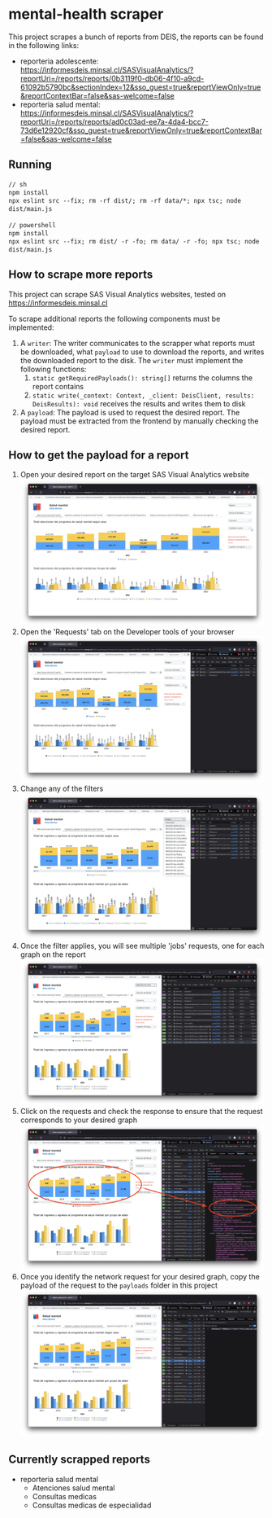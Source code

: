 # mental-health scraper

This project scrapes a bunch of reports from DEIS, the reports can be found in the following links:
- reporteria adolescente: https://informesdeis.minsal.cl/SASVisualAnalytics/?reportUri=/reports/reports/0b3119f0-db06-4f10-a9cd-61092b5790bc&sectionIndex=12&sso_guest=true&reportViewOnly=true&reportContextBar=false&sas-welcome=false
- reporteria salud mental: https://informesdeis.minsal.cl/SASVisualAnalytics/?reportUri=/reports/reports/ad0c03ad-ee7a-4da4-bcc7-73d6e12920cf&sso_guest=true&reportViewOnly=true&reportContextBar=false&sas-welcome=false

## Running
```
// sh
npm install
npx eslint src --fix; rm -rf dist/; rm -rf data/*; npx tsc; node dist/main.js

// powershell
npm install
npx eslint src --fix; rm dist/ -r -fo; rm data/ -r -fo; npx tsc; node dist/main.js
```

## How to scrape more reports

This project can scrape SAS Visual Analytics websites, tested on https://informesdeis.minsal.cl

To scrape additional reports the following components must be implemented:
1. A `writer`: The writer communicates to the scrapper what reports must be downloaded, what `payload` to use to download the reports, and writes the downloaded report to the disk. The `writer` must implement the following functions:
    1. `static getRequiredPayloads(): string[]` returns the columns the report contains
    2. `static write(_context: Context, _client: DeisClient, results: DeisResults): void` receives the results and writes them to disk
2. A `payload`: The payload is used to request the desired report. The payload must be extracted from the frontend by manually checking the desired report.

## How to get the payload for a report
1. Open your desired report on the target SAS Visual Analytics website
    ![](documentation/-1.png)
2. Open the 'Requests' tab on the Developer tools of your browser
    ![](documentation/0.png)
3. Change any of the filters
    ![](documentation/1.png)
4. Once the filter applies, you will see multiple 'jobs' requests, one for each graph on the report
    ![](documentation/2.png)
5. Click on the requests and check the response to ensure that the request corresponds to your desired graph
    ![](documentation/3.png)
6. Once you identify the network request for your desired graph, copy the payload of the request to the `payloads` folder in this project
    ![](documentation/4.png)

## Currently scrapped reports
- reporteria salud mental
    - Atenciones salud mental 
    - Consultas medicas
    - Consultas medicas de especialidad
